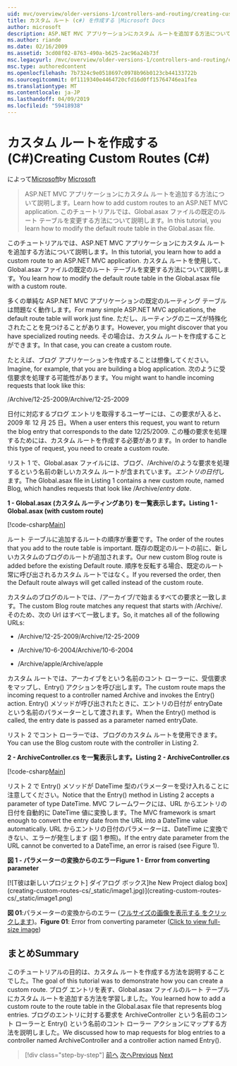 ```yaml
---
uid: mvc/overview/older-versions-1/controllers-and-routing/creating-custom-routes-cs
title: カスタム ルート (c#) を作成する |Microsoft Docs
author: microsoft
description: ASP.NET MVC アプリケーションにカスタム ルートを追加する方法について説明します。 このチュートリアルでは、Global.asax ファイルの既定のルート テーブルを変更する方法について説明します。
ms.author: riande
ms.date: 02/16/2009
ms.assetid: 3cd08f02-8763-490a-b625-2ac96a24b73f
msc.legacyurl: /mvc/overview/older-versions-1/controllers-and-routing/creating-custom-routes-cs
msc.type: authoredcontent
ms.openlocfilehash: 7b7324c9e0518697c0978b96b0123cb44133722b
ms.sourcegitcommit: 0f1119340e4464720cfd16d0ff15764746ea1fea
ms.translationtype: MT
ms.contentlocale: ja-JP
ms.lasthandoff: 04/09/2019
ms.locfileid: "59418938"
---
```

# <a name="creating-custom-routes-c"></a><span data-ttu-id="66811-104">カスタム ルートを作成する (C#)</span><span class="sxs-lookup"><span data-stu-id="66811-104">Creating Custom Routes (C#)</span></span>

<span data-ttu-id="66811-105">によって[Microsoft](https://github.com/microsoft)</span><span class="sxs-lookup"><span data-stu-id="66811-105">by [Microsoft](https://github.com/microsoft)</span></span>

> <span data-ttu-id="66811-106">ASP.NET MVC アプリケーションにカスタム ルートを追加する方法について説明します。</span><span class="sxs-lookup"><span data-stu-id="66811-106">Learn how to add custom routes to an ASP.NET MVC application.</span></span> <span data-ttu-id="66811-107">このチュートリアルでは、Global.asax ファイルの既定のルート テーブルを変更する方法について説明します。</span><span class="sxs-lookup"><span data-stu-id="66811-107">In this tutorial, you learn how to modify the default route table in the Global.asax file.</span></span>


<span data-ttu-id="66811-108">このチュートリアルでは、ASP.NET MVC アプリケーションにカスタム ルートを追加する方法について説明します。</span><span class="sxs-lookup"><span data-stu-id="66811-108">In this tutorial, you learn how to add a custom route to an ASP.NET MVC application.</span></span> <span data-ttu-id="66811-109">カスタム ルートを使用して、Global.asax ファイルの既定のルート テーブルを変更する方法について説明します。</span><span class="sxs-lookup"><span data-stu-id="66811-109">You learn how to modify the default route table in the Global.asax file with a custom route.</span></span>

<span data-ttu-id="66811-110">多くの単純な ASP.NET MVC アプリケーションの既定のルーティング テーブルは問題なく動作します。</span><span class="sxs-lookup"><span data-stu-id="66811-110">For many simple ASP.NET MVC applications, the default route table will work just fine.</span></span> <span data-ttu-id="66811-111">ただし、ルーティングのニーズが特殊化されたことを見つけることがあります。</span><span class="sxs-lookup"><span data-stu-id="66811-111">However, you might discover that you have specialized routing needs.</span></span> <span data-ttu-id="66811-112">その場合は、カスタム ルートを作成することができます。</span><span class="sxs-lookup"><span data-stu-id="66811-112">In that case, you can create a custom route.</span></span>

<span data-ttu-id="66811-113">たとえば、ブログ アプリケーションを作成することは想像してください。</span><span class="sxs-lookup"><span data-stu-id="66811-113">Imagine, for example, that you are building a blog application.</span></span> <span data-ttu-id="66811-114">次のように受信要求を処理する可能性があります。</span><span class="sxs-lookup"><span data-stu-id="66811-114">You might want to handle incoming requests that look like this:</span></span>

<span data-ttu-id="66811-115">/Archive/12-25-2009</span><span class="sxs-lookup"><span data-stu-id="66811-115">/Archive/12-25-2009</span></span>

<span data-ttu-id="66811-116">日付に対応するブログ エントリを取得するユーザーには、この要求が入ると、2009 年 12 月 25 日。</span><span class="sxs-lookup"><span data-stu-id="66811-116">When a user enters this request, you want to return the blog entry that corresponds to the date 12/25/2009.</span></span> <span data-ttu-id="66811-117">この種の要求を処理するためには、カスタム ルートを作成する必要があります。</span><span class="sxs-lookup"><span data-stu-id="66811-117">In order to handle this type of request, you need to create a custom route.</span></span>

<span data-ttu-id="66811-118">リスト 1 で、Global.asax ファイルには、ブログ、/Archive/のような要求を処理するという名前の新しいカスタム ルートが含まれています。*エントリの日付*します。</span><span class="sxs-lookup"><span data-stu-id="66811-118">The Global.asax file in Listing 1 contains a new custom route, named Blog, which handles requests that look like /Archive/*entry date*.</span></span>

**<span data-ttu-id="66811-119">1 - Global.asax (カスタム ルーティングあり) を一覧表示します。</span><span class="sxs-lookup"><span data-stu-id="66811-119">Listing 1 - Global.asax (with custom route)</span></span>**

[!code-csharp[Main](creating-custom-routes-cs/samples/sample1.cs)]

<span data-ttu-id="66811-120">ルート テーブルに追加するルートの順序が重要です。</span><span class="sxs-lookup"><span data-stu-id="66811-120">The order of the routes that you add to the route table is important.</span></span> <span data-ttu-id="66811-121">既存の既定のルートの前に、新しいカスタムのブログのルートが追加されます。</span><span class="sxs-lookup"><span data-stu-id="66811-121">Our new custom Blog route is added before the existing Default route.</span></span> <span data-ttu-id="66811-122">順序を反転する場合、既定のルート常に呼び出されるカスタム ルートではなく。</span><span class="sxs-lookup"><span data-stu-id="66811-122">If you reversed the order, then the Default route always will get called instead of the custom route.</span></span>

<span data-ttu-id="66811-123">カスタムのブログのルートでは、/アーカイブ/で始まるすべての要求と一致します。</span><span class="sxs-lookup"><span data-stu-id="66811-123">The custom Blog route matches any request that starts with /Archive/.</span></span> <span data-ttu-id="66811-124">そのため、次の Url はすべて一致します。</span><span class="sxs-lookup"><span data-stu-id="66811-124">So, it matches all of the following URLs:</span></span>

- <span data-ttu-id="66811-125">/Archive/12-25-2009</span><span class="sxs-lookup"><span data-stu-id="66811-125">/Archive/12-25-2009</span></span>

- <span data-ttu-id="66811-126">/Archive/10-6-2004</span><span class="sxs-lookup"><span data-stu-id="66811-126">/Archive/10-6-2004</span></span>

- <span data-ttu-id="66811-127">/Archive/apple</span><span class="sxs-lookup"><span data-stu-id="66811-127">/Archive/apple</span></span>

<span data-ttu-id="66811-128">カスタム ルートでは、アーカイブをという名前のコント ローラーに、受信要求をマップし、Entry() アクションを呼び出します。</span><span class="sxs-lookup"><span data-stu-id="66811-128">The custom route maps the incoming request to a controller named Archive and invokes the Entry() action.</span></span> <span data-ttu-id="66811-129">Entry() メソッドが呼び出されたときに、エントリの日付が entryDate という名前のパラメーターとして渡されます。</span><span class="sxs-lookup"><span data-stu-id="66811-129">When the Entry() method is called, the entry date is passed as a parameter named entryDate.</span></span>

<span data-ttu-id="66811-130">リスト 2 でコント ローラーでは、ブログのカスタム ルートを使用できます。</span><span class="sxs-lookup"><span data-stu-id="66811-130">You can use the Blog custom route with the controller in Listing 2.</span></span>

**<span data-ttu-id="66811-131">2 - ArchiveController.cs を一覧表示します。</span><span class="sxs-lookup"><span data-stu-id="66811-131">Listing 2 - ArchiveController.cs</span></span>**

[!code-csharp[Main](creating-custom-routes-cs/samples/sample2.cs)]

<span data-ttu-id="66811-132">リスト 2 で Entry() メソッドが DateTime 型のパラメーターを受け入れることに注意してください。</span><span class="sxs-lookup"><span data-stu-id="66811-132">Notice that the Entry() method in Listing 2 accepts a parameter of type DateTime.</span></span> <span data-ttu-id="66811-133">MVC フレームワークには、URL からエントリの日付を自動的に DateTime 値に変換します。</span><span class="sxs-lookup"><span data-stu-id="66811-133">The MVC framework is smart enough to convert the entry date from the URL into a DateTime value automatically.</span></span> <span data-ttu-id="66811-134">URL からエントリの日付のパラメーターは、DateTime に変換できない、エラーが発生します (図 1 参照)。</span><span class="sxs-lookup"><span data-stu-id="66811-134">If the entry date parameter from the URL cannot be converted to a DateTime, an error is raised (see Figure 1).</span></span>

**<span data-ttu-id="66811-135">図 1 - パラメーターの変換からのエラー</span><span class="sxs-lookup"><span data-stu-id="66811-135">Figure 1 - Error from converting parameter</span></span>**


[![T<span data-ttu-id="66811-136">彼は新しいプロジェクト] ダイアログ ボックス]</span><span class="sxs-lookup"><span data-stu-id="66811-136">he New Project dialog box]</span></span>(creating-custom-routes-cs/_static/image1.jpg)](creating-custom-routes-cs/_static/image1.png)

<span data-ttu-id="66811-137">**図 01**:パラメーターの変換からのエラー ([フルサイズの画像を表示する をクリックします](creating-custom-routes-cs/_static/image2.png))。</span><span class="sxs-lookup"><span data-stu-id="66811-137">**Figure 01**: Error from converting parameter ([Click to view full-size image](creating-custom-routes-cs/_static/image2.png))</span></span>


## <a name="summary"></a><span data-ttu-id="66811-138">まとめ</span><span class="sxs-lookup"><span data-stu-id="66811-138">Summary</span></span>

<span data-ttu-id="66811-139">このチュートリアルの目的は、カスタム ルートを作成する方法を説明することでした。</span><span class="sxs-lookup"><span data-stu-id="66811-139">The goal of this tutorial was to demonstrate how you can create a custom route.</span></span> <span data-ttu-id="66811-140">ブログ エントリを表す、Global.asax ファイルのルート テーブルにカスタム ルートを追加する方法を学習しました。</span><span class="sxs-lookup"><span data-stu-id="66811-140">You learned how to add a custom route to the route table in the Global.asax file that represents blog entries.</span></span> <span data-ttu-id="66811-141">ブログのエントリに対する要求を ArchiveController という名前のコント ローラーと Entry() という名前のコント ローラー アクションにマップする方法を説明しました。</span><span class="sxs-lookup"><span data-stu-id="66811-141">We discussed how to map requests for blog entries to a controller named ArchiveController and a controller action named Entry().</span></span>

> [!div class="step-by-step"]
> <span data-ttu-id="66811-142">[前へ](aspnet-mvc-controllers-overview-cs.md)
> [次へ](creating-a-route-constraint-cs.md)</span><span class="sxs-lookup"><span data-stu-id="66811-142">[Previous](aspnet-mvc-controllers-overview-cs.md)
[Next](creating-a-route-constraint-cs.md)</span></span>
